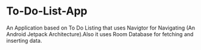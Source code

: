 # To-Do-List-App
An Application based on To Do Listing that uses Navigtor for Navigating (An Android Jetpack Architecture).Also it uses Room Database for fetching and inserting data. 
